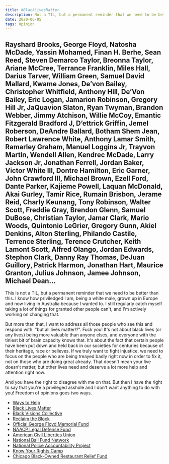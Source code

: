 ```yaml
---
title: ‎#BlackLivesMatter
description: Not a TIL, but a permanent reminder that we need to be better than this
date: 2020-06-05
tags: Opinion
---
```


## Rayshard Brooks, George Floyd, Natosha McDade, Yassin Mohamed, Finan H. Berhe, Sean Reed, Steven Demarco Taylor, Breonna Taylor, Ariane McCree, Terrance Franklin, Miles Hall, Darius Tarver, William Green, Samuel David Mallard, Kwame Jones, De’von Bailey, Christopher Whitfield, Anthony Hill, De’Von Bailey, Eric Logan, Jamarion Robinson, Gregory Hill Jr, JaQuavion Slaton, Ryan Twyman, Brandon Webber, Jimmy Atchison, Willie McCoy, Emantic Fitzgerald Bradford J, D’ettrick Griffin, Jemel Roberson, DeAndre Ballard, Botham Shem Jean, Robert Lawrence White, Anthony Lamar Smith, Ramarley Graham, Manuel Loggins Jr, Trayvon Martin, Wendell Allen, Kendrec McDade, Larry Jackson Jr, Jonathan Ferrell, Jordan Baker, Victor White III, Dontre Hamilton, Eric Garner, John Crawford III, Michael Brown, Ezell Ford, Dante Parker, Kajieme Powell, Laquan McDonald, Akai Gurley, Tamir Rice, Rumain Brisbon, Jerame Reid, Charly Keunang, Tony Robinson, Walter Scott, Freddie Gray, Brendon Glenn, Samuel DuBose, Christian Taylor, Jamar Clark, Mario Woods, Quintonio LeGrier, Gregory Gunn, Akiel Denkins, Alton Sterling, Philando Castile, Terrence Sterling, Terence Crutcher, Keith Lamont Scott, Alfred Olango, Jordan Edwards, Stephon Clark, Danny Ray Thomas, DeJuan Guillory, Patrick Harmon, Jonathan Hart, Maurice Granton, Julius Johnson, Jamee Johnson, Michael Dean…

This is not a TIL, but a permanent reminder that we need to be better than this. I know how priviledged I am, being a white male, grown up in Europe and now living in Australia because I wanted to. I still regularly catch myself taking a lot of things for granted other people can't, and I'm actively working on changing that.

But more than that, I want to address all those people who see this and respond with: "but all lives matter!?". Fuck you! It's not about black lives (or any lives) being more valuable than anyone elses, and everyone with the tiniest bit of brain capacity knows that. It's about the fact that certain people have been put down and held back in our societies for centuries because of their heritage, race or believes. If we truly want to fight injustice, we need to focus on the people who are being treayed badly right now in order to fix it, not on those who are doing great already. That doesn't mean your live doesn't matter, but other lives need and deserve a lot more help and attention right now.

And you have the right to disagree with me on that. But then I have the right to say that you're a privileged asshole and I don't want anything to do with you! Freedom of opinions goes two ways.

- [Ways to Help](https://blacklivesmatters.carrd.co/)
- [Black Lives Matter](https://secure.actblue.com/donate/ms_blm_homepage_2019)
- [Black Visions Collective](https://www.blackvisionsmn.org/)
- [Reclaim the Block](https://www.reclaimtheblock.org/home)
- [Official George Floyd Memorial Fund](https://www.gofundme.com/f/georgefloyd)
- [NAACP Legal Defense Fund](https://www.naacpldf.org/)
- [American Civil Liberties Union](https://action.aclu.org/give/now)
- [National Bail Fund Network](https://www.communityjusticeexchange.org/nbfn-directory)
- [National Police Accountability Project](https://www.nlg-npap.org/donate/)
- [Know Your Rights Camp](https://www.knowyourrightscamp.com/legal)
- [Chicago Black-Owned Restaurant Relief Fund](https://www.timeout.com/chicago/news/this-relief-fund-is-raising-money-for-black-owned-restaurants-in-chicago-060220)
